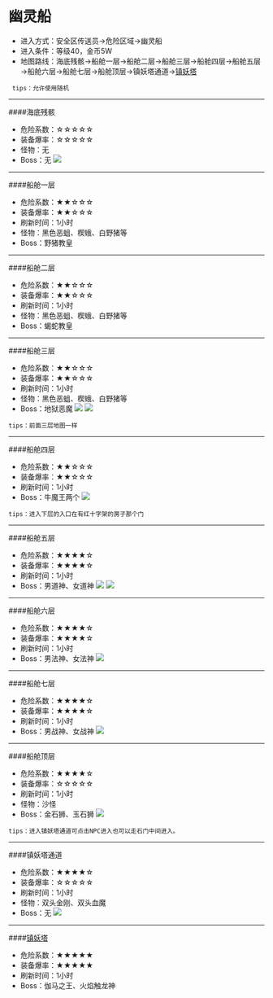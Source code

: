 # 幽灵船

* 进入方式：安全区传送员→危险区域→幽灵船
* 进入条件：等级40，金币5W
* 地图路线：海底残骸→船舱一层→船舱二层→船舱三层→船舱四层→船舱五层→船舱六层→船舱七层→船舱顶层→镇妖塔通道→[镇妖塔](镇妖塔.html)

```
 tips：允许使用随机
```

-------


####海底残骸
* 危险系数：☆☆☆☆☆
* 装备爆率：☆☆☆☆☆
* 怪物：无
* Boss：无
![](maps/幽灵船.png)

-------


####船舱一层
* 危险系数：★★☆☆☆
* 装备爆率：★★☆☆☆
* 刷新时间：1小时
* 怪物：黑色恶蛆、楔蛾、白野猪等
* Boss：野猪教皇

-------


####船舱二层
* 危险系数：★★☆☆☆
* 装备爆率：★★☆☆☆
* 刷新时间：1小时
* 怪物：黑色恶蛆、楔蛾、白野猪等
* Boss：蝎蛇教皇

-------


####船舱三层
* 危险系数：★★☆☆☆
* 装备爆率：★★☆☆☆
* 刷新时间：1小时
* 怪物：黑色恶蛆、楔蛾、白野猪等
* Boss：地狱恶魔
![](maps/船舱一层1.png)
![](maps/船舱一层2.png)

```
tips：前面三层地图一样
```

-------


####船舱四层
* 危险系数：★★☆☆☆
* 装备爆率：★★☆☆☆
* 刷新时间：1小时
* Boss：牛魔王两个
![](maps/船舱四层.png)

```
tips：进入下层的入口在有红十字架的房子那个门
```

-------


####船舱五层
* 危险系数：★★★★☆
* 装备爆率：★★★★☆
* 刷新时间：1小时
* Boss：男道神、女道神
![](maps/船舱五层.png)
![](maps/船舱五层2.png)

-------


####船舱六层
* 危险系数：★★★★☆
* 装备爆率：★★★★☆
* 刷新时间：1小时
* Boss：男法神、女法神
![](maps/船舱六层.png)

-------


####船舱七层
* 危险系数：★★★★☆
* 装备爆率：★★★★☆
* 刷新时间：1小时
* Boss：男战神、女战神
![](maps/船舱六层.png)

-------

####船舱顶层
* 危险系数：★★★★☆
* 装备爆率：☆☆☆☆☆
* 刷新时间：1小时
* 怪物：沙怪
* Boss：金石狮、玉石狮
![](maps/船舱顶层.png)

```
tips：进入镇妖塔通道可点击NPC进入也可以走石门中间进入。
```

-------

####镇妖塔通道
* 危险系数：★★★★☆
* 装备爆率：☆☆☆☆☆
* 刷新时间：1小时
* 怪物：双头金刚、双头血魔
* Boss：无
![](maps/镇妖塔通道.png)

-------
####[镇妖塔](镇妖塔.html)
* 危险系数：★★★★★
* 装备爆率：★★★★★
* 刷新时间：1小时
* Boss：伽马之王、火焰触龙神

















